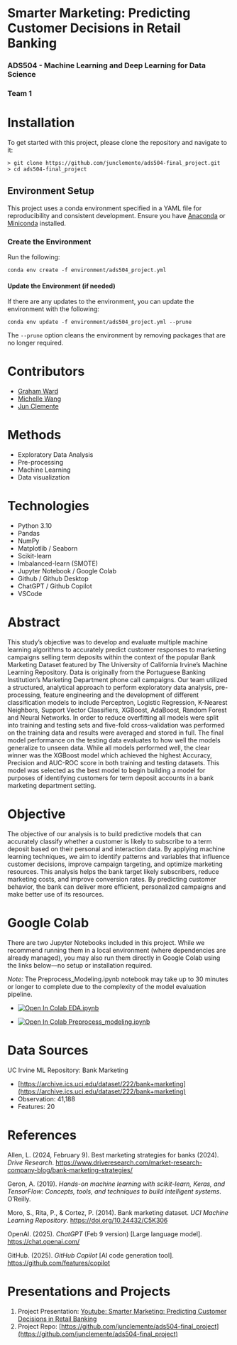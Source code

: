 # Smarter Marketing: Predicting Customer Decisions in Retail Banking

### ADS504 - Machine Learning and Deep Learning for Data Science

### Team 1

# Installation

To get started with this project, please clone the repository and navigate
to it:

```{bash}
> git clone https://github.com/junclemente/ads504-final_project.git
> cd ads504-final_project
```

## Environment Setup

This project uses a conda environment specified in a YAML file for
reproducibility and consistent development. Ensure you have
[Anaconda](https://www.anaconda.com/download) or
[Miniconda](https://www.anaconda.com/docs/getting-started/miniconda/main)
installed.

### Create the Environment

Run the following:

```{bash}
conda env create -f environment/ads504_project.yml
```

#### Update the Environment (if needed)

If there are any updates to the environment, you can update the environment
with the following:

```{bash}
conda env update -f environment/ads504_project.yml --prune
```

The `--prune` option cleans the environment by removing packages that are
no longer required.

# Contributors

- [Graham Ward](https://github.com/gw-00)
- [Michelle Wang](https://github.com/xuany823)
- [Jun Clemente](https://github.com/junclemente)

# Methods

- Exploratory Data Analysis
- Pre-processing
- Machine Learning
- Data visualization

# Technologies

- Python 3.10
- Pandas
- NumPy
- Matplotlib / Seaborn
- Scikit-learn
- Imbalanced-learn (SMOTE)
- Jupyter Notebook / Google Colab
- Github / Github Desktop
- ChatGPT / Github Copilot
- VSCode

# Abstract

This study’s objective was to develop and evaluate multiple machine learning algorithms to accurately predict customer responses to marketing campaigns selling term deposits within the context of the popular Bank Marketing Dataset featured by The University of California Irvine’s Machine Learning Repository. Data is originally from the Portuguese Banking Institution’s Marketing Department phone call campaigns. Our team utilized a structured, analytical approach to perform exploratory data analysis, pre-processing, feature engineering and the development of different classification models to include Perceptron, Logistic Regression, K-Nearest Neighbors, Support Vector Classifiers, XGBoost, AdaBoost, Random Forest and Neural Networks. In order to reduce overfitting all models were split into training and testing sets and five-fold cross-validation was performed on the training data and results were averaged and stored in full. The final model performance on the testing data evaluates to how well the models generalize to unseen data. While all models performed well, the clear winner was the XGBoost model which achieved the highest Accuracy, Precision and AUC-ROC score in both training and testing datasets. This model was selected as the best model to begin building a model for purposes of identifying customers for term deposit accounts in a bank marketing department setting.

# Objective

The objective of our analysis is to build predictive models that can accurately classify whether a customer is likely to subscribe to a term deposit based on their personal and interaction data. By applying machine learning techniques, we aim to identify patterns and variables that influence customer decisions, improve campaign targeting, and optimize marketing resources. This analysis helps the bank target likely subscribers, reduce marketing costs, and improve conversion rates. By predicting customer behavior, the bank can deliver more efficient, personalized campaigns and make better use of its resources.

# Google Colab

There are two Jupyter Notebooks included in this project. While we recommend running them in a local environment (where dependencies are already managed), you may also run them directly in Google Colab using the links below—no setup or installation required.

_Note:_ The Preprocess_Modeling.ipynb notebook may take up to 30 minutes or longer to complete due to the complexity of the model evaluation pipeline.

- [![Open In Colab](https://colab.research.google.com/assets/colab-badge.svg) EDA.ipynb](https://colab.research.google.com/github/junclemente/ads504-final_project/blob/main/notebooks/EDA.ipynb)  

- [![Open In Colab](https://colab.research.google.com/assets/colab-badge.svg) Preprocess_modeling.ipynb](https://colab.research.google.com/github/junclemente/ads504-final_project/blob/main/notebooks/Preprocess_Modeling.ipynb)  

# Data Sources

UC Irvine ML Repository: Bank Marketing 
- [https://archive.ics.uci.edu/dataset/222/bank+marketing](https://archive.ics.uci.edu/dataset/222/bank+marketing)
- Observation: 41,188
- Features: 20


# References

Allen, L. (2024, February 9). Best marketing strategies for banks (2024). *Drive Research*. https://www.driveresearch.com/market-research-company-blog/bank-marketing-strategies/  

Geron, A. (2019). *Hands-on machine learning with scikit-learn, Keras, and TensorFlow: Concepts, tools, and techniques to build intelligent systems*. O’Reilly.  

Moro, S., Rita, P., & Cortez, P. (2014). Bank marketing dataset. *UCI Machine Learning Repository*. https://doi.org/10.24432/C5K306  

OpenAI. (2025). *ChatGPT* (Feb 9 version) [Large language model]. https://chat.openai.com/  

GitHub. (2025). *GitHub Copilot* [AI code generation tool]. https://github.com/features/copilot  


# Presentations and Projects

1.  Project Presentation: [Youtube: Smarter Marketing: Predicting Customer Decisions in Retail Banking](https://youtu.be/qvRPoqDG_20)
4.  Project Repo: [https://github.com/junclemente/ads504-final_project](https://github.com/junclemente/ads504-final_project)
